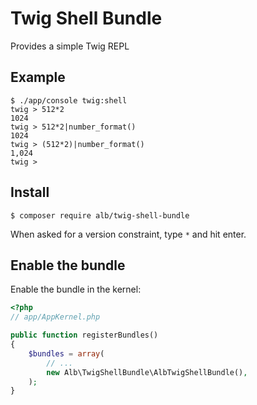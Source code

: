 # Twig Shell Bundle

Provides a simple Twig REPL

## Example

    $ ./app/console twig:shell
    twig > 512*2
    1024
    twig > 512*2|number_format()
    1024
    twig > (512*2)|number_format()
    1,024
    twig >

## Install

```
$ composer require alb/twig-shell-bundle
```

When asked for a version constraint, type `*` and hit enter.

## Enable the bundle

Enable the bundle in the kernel:

``` php
<?php
// app/AppKernel.php

public function registerBundles()
{
    $bundles = array(
        // ...
        new Alb\TwigShellBundle\AlbTwigShellBundle(),
    );
}
```
